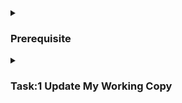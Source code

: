 <details>
    <summary><h3>Prerequisite</h3></summary>

### Synopsys VCS & Design Compiler available and its PATH

```plaintext
$ which vcs
$ which dc_shell
```
<img width="397" alt="Screenshot 2025-06-13 at 10 15 09 AM" src="https://github.com/user-attachments/assets/d85eed37-3976-4c3c-a646-ae202ebdec3a" />


### The vsdRiscvScl180 project cloned locally

```plaintext
$ git clone https://github.com/vsdip/vsdRiscvScl180.git
$ cd vsdRiscvScl180
$ ls
```
<img width="625" alt="Screenshot 2025-06-13 at 10 15 47 AM" src="https://github.com/user-attachments/assets/526f705b-e5f8-4e0b-a6a5-21e20460b2d0" />

</details>
<details>
    <summary><h3>Task:1 Update My Working Copy</h3></summary>
</details>
